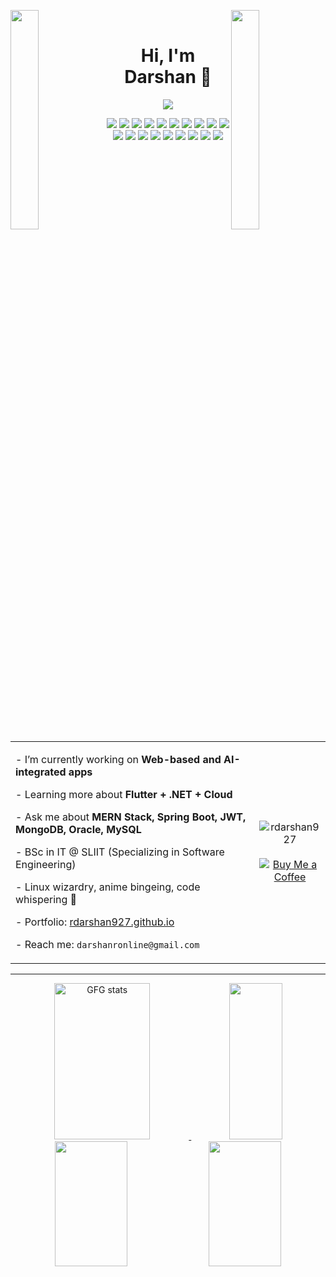 <img align="left" src="https://user-images.githubusercontent.com/65187002/144930161-2f783401-8d27-4fdf-a2f7-cc0ba32f1f1f.gif" width="30%" style="display:inline;"><img align="right" src="https://user-images.githubusercontent.com/65187002/144930161-2f783401-8d27-4fdf-a2f7-cc0ba32f1f1f.gif" width="30%" style="display:inline;">
<br>

<h1 align="center"><b>Hi, I'm Darshan 👋</b></h1>

<p align="center">
    <img src="https://readme-typing-svg.herokuapp.com/?lines=Welcome+to+my+GitHub!;Full-Stack+MERN+Developer;Linux+Enthusiast;Anime+Lover+%F0%9F%A7%9C‍%E2%99%82%EF%B8%8F&font=Fira%20Code&color=00FFFF&center=true&width=300&height=50">
</p>

<div align="center">
  <img src="https://img.shields.io/badge/C-000000?style=for-the-badge&logo=c&logoColor=white" />
  <img src="https://img.shields.io/badge/C++-000000?style=for-the-badge&logo=c%2B%2B&logoColor=white" />
  <img src="https://img.shields.io/badge/Python-000000?style=for-the-badge&logo=python&logoColor=white" />
  <img src="https://img.shields.io/badge/Java-000000?style=for-the-badge&logo=java&logoColor=white" />
  <img src="https://img.shields.io/badge/JavaScript-000000?style=for-the-badge&logo=javascript&logoColor=white" />
  <img src="https://img.shields.io/badge/PHP-000000?style=for-the-badge&logo=php&logoColor=white" />
  <img src="https://img.shields.io/badge/ReactJS-000000?style=for-the-badge&logo=react&logoColor=white" />
  <img src="https://img.shields.io/badge/NodeJS-000000?style=for-the-badge&logo=node.js&logoColor=white" />
  <img src="https://img.shields.io/badge/MongoDB-000000?style=for-the-badge&logo=mongodb&logoColor=white" />
  <img src="https://img.shields.io/badge/MySQL-000000?style=for-the-badge&logo=mysql&logoColor=white" />
  <img src="https://img.shields.io/badge/OracleDB-000000?style=for-the-badge&logo=oracle&logoColor=white" />
  <img src="https://img.shields.io/badge/C%23-000000?style=for-the-badge&logo=c-sharp&logoColor=white" />
  <img src="https://img.shields.io/badge/.NET-000000?style=for-the-badge&logo=dotnet&logoColor=white" />
  <img src="https://img.shields.io/badge/Spring%20Boot-000000?style=for-the-badge&logo=springboot&logoColor=white" />
  <img src="https://img.shields.io/badge/Linux-000000?style=for-the-badge&logo=linux&logoColor=white" />
  <img src="https://img.shields.io/badge/TailwindCSS-000000?style=for-the-badge&logo=tailwindcss&logoColor=white" />
  <img src="https://img.shields.io/badge/Figma-000000?style=for-the-badge&logo=figma&logoColor=white" />
  <img src="https://img.shields.io/badge/Docker-000000?style=for-the-badge&logo=docker&logoColor=white" />
  <img src="https://img.shields.io/badge/Git-000000?style=for-the-badge&logo=git&logoColor=white" />
</div>

<table width="100%" border="0">
  <tr>
    <td valign="top" width="80%">
      <p>- I’m currently working on <b>Web-based and AI-integrated apps</b></p>
      <p>- Learning more about <b>Flutter + .NET + Cloud</b></p>
      <p>- Ask me about <b>MERN Stack, Spring Boot, JWT, MongoDB, Oracle, MySQL</b></p>
      <p>- BSc in IT @ SLIIT (Specializing in Software Engineering)</p>
      <p>- Linux wizardry, anime bingeing, code whispering 🐧</p>
      <p>- Portfolio: <a href="https://rdarshan927.github.io">rdarshan927.github.io</a></p>
      <p>- Reach me: <code>darshanronline@gmail.com</code></p>
    </td>
    <td valign="center" align="center" width="20%">
      <img src="https://komarev.com/ghpvc/?username=rdarshan927&label=Profile+Views&color=0e75b6&style=flat" alt="rdarshan927" /><br><br>
      <a href="https://buymeacoffee.com/rdarshan927">
        <img src="https://img.shields.io/badge/Buy%20Me%20a%20Coffee-ffdd00?style=for-the-badge&logo=buy-me-a-coffee&logoColor=black" alt="Buy Me a Coffee" />
      </a>
    </td>
  </tr>
</table>




---
<p align="center">
  <a href="https://www.geeksforgeeks.org/user/rdarshan927/">
    <img src="https://gfgstatscard.vercel.app/rdarshan927" alt="GFG stats" width="55%" height="250"/>
  </a>
  <img src="https://github-readme-stats.vercel.app/api/top-langs/?username=rdarshan927&layout=compact&theme=chartreuse-dark&hide_border=true&langs_count=12" width="41%" height="250">
  <img src="https://github-readme-stats.vercel.app/api?username=rdarshan927&theme=chartreuse-dark&show_icons=true&count_private=true&hide_border=true" width="48%" height="200">
  <img src="https://github-readme-streak-stats.herokuapp.com?user=rdarshan927&theme=chartreuse-dark&hide_border=true" width="48%" height="200">
</p>


<!--p align="center">
  <img src="https://github-readme-stats.vercel.app/api/top-langs/?username=rdarshan927&layout=compact&theme=chartreuse-dark&hide_border=true&langs_count=10" width="40%">
</p>

---
<!--
- 🎓 [SLIIT Projectz Repos](https://github.com/orgs/SLIIT-Projectz/repositories)
- 🌐 [About Me](https://rdarshan927.github.io/)
- 📫 [Contact](https://rdarshan927.github.io/#contact)


<!--![](https://github-profile-trophy.vercel.app/?username=rdarshan927&theme=discord&no-frame=true&no-bg=true&margin-w=1)--

---
<br>
<p align="center">
    <img id="preview" src="https://komarev.com/ghpvc/?username=rdarshan927&color=grey">
</p>
<p align="center">
    <a href="https://leetcode.com/drknzz/"><img width="48%" src="https://leetcode.card.workers.dev/drknzz?theme=dark&font=baloo&extension=null&border=2&border_radius=8"></a>
    <a href="https://github.com/drknzz"><img width="50%" src="https://github-readme-stats.vercel.app/api/top-langs/?username=drknzz&theme=dark&hide=html,css,cmake&layout=compact&langs_count=5&bg_color=101010&hide_title=true"></a>
</p>

  ## 💰You can help me by Donating
  [![BuyMeACoffee](https://img.shields.io/badge/Buy%20Me%20a%20Coffee-ffdd00?style=for-the-badge&logo=buy-me-a-coffee&logoColor=black)](https://buymeacoffee.com/rdarshan927) [![PayPal](https://img.shields.io/badge/PayPal-00457C?style=for-the-badge&logo=paypal&logoColor=white)](https://paypal.me/rdarshan927) [![Patreon](https://img.shields.io/badge/Patreon-F96854?style=for-the-badge&logo=patreon&logoColor=white)](https://patreon.com/rdarshan927) [![Ko-Fi](https://img.shields.io/badge/Ko--fi-F16061?style=for-the-badge&logo=ko-fi&logoColor=white)](https://ko-fi.com/rdarshan927) 

  ![](https://hit.yhype.me/github/profile?user_id=64832773)


<!--img align="right" alt="Coder GIF" height=170 width=250 src="https://cdn.dribbble.com/users/730703/screenshots/6581243/avento.gif" />
<img align="right" alt="Coder GIF" width=35% src="https://blogger.googleusercontent.com/img/b/R29vZ2xl/AVvXsEhVPZuj_11cG9howtp5uj68wJISI6DiWi71ea3QFzjcFnwTmISjtTIbhKCpX_oABXPUFjL5iuAt7l78uJzekQMklNS53H7H93PjHHjQQrSm_uwNgGTr8l_StZ6uO5kThFf3rq8ekuek-MGtq0t2FJVdRIUqO3U4VlWnXwmArzsVKNmILnpQbW2TNXfGuJ8/s320/darshanr.gif" />
<!--img align="left" alt="Coder GIF" height=194 width=280  src="https://i.pinimg.com/originals/e4/26/70/e426702edf874b181aced1e2fa5c6cde.gif" />



